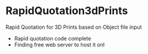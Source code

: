 # RapidQuotation3dPrints
Rapid Quotation for 3D Prints based on Object file input
* Rapid quotation code complete
* Finding free web server to host it onl
